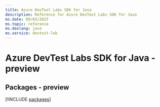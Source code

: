 ```yaml
---
title: Azure DevTest Labs SDK for Java
description: Reference for Azure DevTest Labs SDK for Java
ms.date: 09/03/2025
ms.topic: reference
ms.devlang: java
ms.service: devtest-lab
---
```

# Azure DevTest Labs SDK for Java - preview
## Packages - preview
[!INCLUDE [packages](devtest-labs-index.md)]